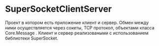 # SuperSocketClientServer

Проект в котором есть приложение клиент и сервер. Обмен между ними осуществляется через сокеты, TCP протокол, объектами класса Core.Message . 
Клиент и сервер реализоваными с использованием библиотеки SuperSocket.
